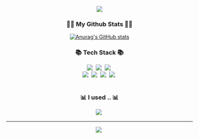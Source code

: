 <div align="center"><img src="https://capsule-render.vercel.app/api?type=waving&color=auto&height=300&section=header&text=Hi,%20I'm%20SuHyeok!&fontSize=90"/></div>
<h3 align="center">👩‍💻 My Github Stats 👩‍💻</h3>
<div align="center">

[![Anurag's GitHub stats](https://github-readme-stats.vercel.app/api?username=SUHYEOK97&hide_title=true&show_icons=true&include_all_commits=true&disable_animations=true&theme=vue)](https://github.com/anuraghazra/github-readme-stats)
</div>
<h3 align="center">📚 Tech Stack 📚</h3>
<p align="center">
  <img src="https://img.shields.io/badge/Java-007396?style=flat-square&logo=Java&logoColor=white"/></a>&nbsp
  <img src="https://img.shields.io/badge/Python-3766AB?style=flat-square&logo=Python&logoColor=white"/></a>&nbsp 
  <img src="https://img.shields.io/badge/Javascript-ffb13b?style=flat-square&logo=javascript&logoColor=white"/></a>&nbsp 
  <br>
  <img src="https://img.shields.io/badge/Mysql-E6B91E?style=flat-square&logo=MySql&logoColor=white"/></a>&nbsp 
  <img src="https://img.shields.io/badge/Vue.js-092E20?style=flat-square&logo=Vue.js&logoColor=white"/></a>&nbsp 
  <img src="https://img.shields.io/badge/Spring-339933?style=flat-square&logo=Spring&logoColor=white"/>&nbsp 
  <img src="https://img.shields.io/badge/Android-339933?style=flat-square&logo=Android&logoColor=white"/>&nbsp 
  <br><br>
  

</p>

<div align="center">
  <h3 align="center">📊 I used .. 📊</h3>
  <img src="https://github-readme-stats.vercel.app/api/top-langs/?username=SUHYEOK97"/>&nbsp 
  <hr>
<img src="https://hits.seeyoufarm.com/api/count/incr/badge.svg?url=https%3A%2F%2Fgithub.com%2FSUHYEOK97&count_bg=%23000000&title_bg=%23706E6E&icon=&icon_color=%23E7E7E7&title=hits&edge_flat=false"/></a>&nbsp 
</div>


